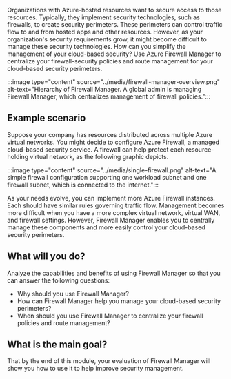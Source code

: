 Organizations with Azure-hosted resources want to secure access to those resources. Typically, they implement security technologies, such as firewalls, to create security perimeters. These perimeters can control traffic flow to and from hosted apps and other resources. However, as your organization's security requirements grow, it might become difficult to manage these security technologies. How can you simplify the management of your cloud-based security? Use Azure Firewall Manager to centralize your firewall-security policies and route management for your cloud-based security perimeters. 

:::image type="content" source="../media/firewall-manager-overview.png" alt-text="Hierarchy of Firewall Manager. A global admin is managing Firewall Manager, which centralizes management of firewall policies.":::

## Example scenario

Suppose your company has resources distributed across multiple Azure virtual networks. You might decide to configure Azure Firewall, a managed cloud-based security service. A firewall can help protect each resource-holding virtual network, as the following graphic depicts.

:::image type="content" source="../media/single-firewall.png" alt-text="A simple firewall configuration supporting one workload subnet and one firewall subnet, which is connected to the internet.":::

As your needs evolve, you can implement more Azure Firewall instances. Each should have similar rules governing traffic flow. Management becomes more difficult when you have a more complex virtual network, virtual WAN, and firewall settings. However, Firewall Manager enables you to centrally manage these components and more easily control your cloud-based security perimeters.

## What  will you do?

Analyze the capabilities and benefits of using Firewall Manager so that you can answer the following questions:

- Why should you use Firewall Manager?
- How can Firewall Manager help you manage your cloud-based security perimeters?
- When should you use Firewall Manager to centralize your firewall policies and route management?

## What is the main goal?

That by the end of this module, your evaluation of Firewall Manager will show you how to use it to help improve security management.
